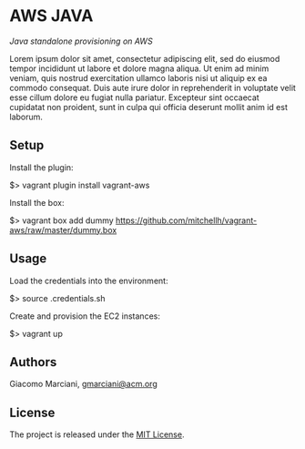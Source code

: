 # AWS JAVA

*Java standalone provisioning on AWS*

Lorem ipsum dolor sit amet, consectetur adipiscing elit, sed do eiusmod tempor incididunt ut labore et dolore magna aliqua.
Ut enim ad minim veniam, quis nostrud exercitation ullamco laboris nisi ut aliquip ex ea commodo consequat.
Duis aute irure dolor in reprehenderit in voluptate velit esse cillum dolore eu fugiat nulla pariatur.
Excepteur sint occaecat cupidatat non proident, sunt in culpa qui officia deserunt mollit anim id est laborum.


## Setup
Install the plugin:

  $> vagrant plugin install vagrant-aws

Install the box:

  $> vagrant box add dummy https://github.com/mitchellh/vagrant-aws/raw/master/dummy.box


## Usage
Load the credentials into the environment:

  $> source .credentials.sh

Create and provision the EC2 instances:

  $> vagrant up


## Authors
Giacomo Marciani, [gmarciani@acm.org](mailto:gmarciani@acm.org)


## License
The project is released under the [MIT License](https://opensource.org/licenses/MIT).
